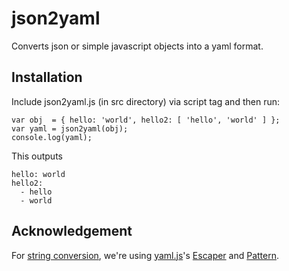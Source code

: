 json2yaml
=========
Converts json or simple javascript objects into a yaml format.

Installation
------------

Include json2yaml.js (in src directory) via script tag and then run:

    var obj  = { hello: 'world', hello2: [ 'hello', 'world' ] };
    var yaml = json2yaml(obj);
    console.log(yaml);

This outputs

    hello: world
    hello2:
      - hello
      - world

Acknowledgement
---------------

For [string conversion](http://symfony.com/doc/current/components/yaml/yaml_format.html#strings), we're using [yaml.js](https://github.com/jeremyfa/yaml.js)'s [Escaper](https://github.com/jeremyfa/yaml.js/blob/develop/lib/Escaper.js) and [Pattern](https://github.com/jeremyfa/yaml.js/blob/develop/lib/Pattern.js).

